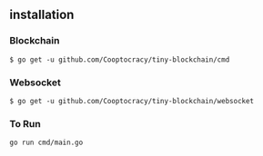 ## installation

### Blockchain

```
$ go get -u github.com/Cooptocracy/tiny-blockchain/cmd
```

### Websocket

```
$ go get -u github.com/Cooptocracy/tiny-blockchain/websocket
```

### To Run 

`go run cmd/main.go`
